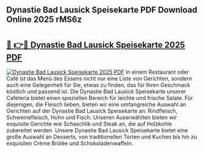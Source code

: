 ## Dynastie Bad Lausick Speisekarte PDF Download Online 2025 rMS6z

# <h2><a href="http://gc75n1v.nevu.top/?p=Dynastie+Bad+Lausick+Speisekarte">🔗 👉🔴 Dynastie Bad Lausick Speisekarte 2025 PDF</a></h2>

[![Dynastie Bad Lausick Speisekarte 2025 PDF](https://i.imgur.com/dBaPXMq.png)](http://gc75n1v.nevu.top/?p=Dynastie+Bad+Lausick+Speisekarte)
In einem Restaurant oder Café ist das Menü des Essens nicht nur eine Liste von Gerichten, sondern auch eine Gelegenheit für Sie, etwas zu finden, das für Ihren Geschmack köstlich und passend ist. Die Dynastie Bad Lausick Speisekarte unserer Cafeteria bietet einen speziellen Bereich für leichte und frische Salate. Für diejenigen, die Fleisch lieben, bieten wir eine umfangreiche Auswahl an Gerichten auf der Dynastie Bad Lausick Speisekarte an: Rindfleisch, Schweinefleisch, Huhn und Fisch. Unseren Auserwählten bieten wir exquisite Gerichte wie Schaschlik und Steak an, die auf Holzkohle zubereitet werden. Unsere Dynastie Bad Lausick Speisekarte bietet eine große Auswahl an Desserts, von traditionellen Torten und Kuchen bis hin zu exquisiten Crème Brûlée und Schokoladenwaffeln.
